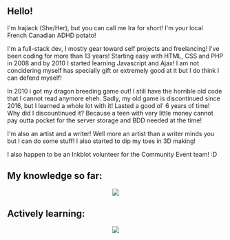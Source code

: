 <h2> Hello! </h2> 
I'm Irajiack (She/Her), but you can call me Ira for short! I'm your local French Canadian ADHD potato! 

I'm a full-stack dev, I mostly gear toward self projects and freelancing! I've been coding for more than 13 years! Starting easy with HTML, CSS and PHP in 2008 and by 2010 I started learning Javascript and Ajax! I am not concidering myself has specially gift or extremely good at it but I do think I can defend myself!

In 2010 i got my dragon breeding game out! I still have the horrible old code that I cannot read anymore eheh.
Sadly, my old game is discontinued since 2016, but I learned a whole lot with it! Lasted a good ol' 6 years of time! Why did I discountinued it? Because a teen with very little money cannot pay outta pocket for the server storage and BDD needed at the time! 

I'm also an artist and a writer! Well more an artist than a writer minds you but I can do some stuff! I also started to dip my toes in 3D making! 

I also happen to be an Inkblot volunteer for the Community Event team! :D

<h2>My knowledge so far:</h2>
<p align="center">
  <a href="https://skillicons.dev">
    <img src="https://skillicons.dev/icons?i=html,css,js,php,jquery,mysql,figma,ps,vscode,wordpress" />
  </a>
</p>

<h2>Actively learning:</h2>

<p align="center">
  <a href="https://skillicons.dev">
    <img src="https://skillicons.dev/icons?i=blender,flutter,dart,react,angular" />
  </a>
</p>


